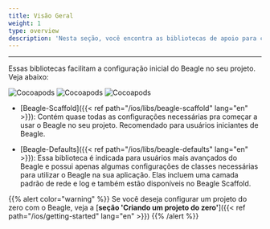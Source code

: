 ```yaml
---
title: Visão Geral
weight: 1
type: overview
description: 'Nesta seção, você encontra as bibliotecas de apoio para criar projetos iOS usando o Beagle.'
---
```


---
Essas bibliotecas facilitam a configuração inicial do Beagle no seu projeto.  Veja abaixo: 

![Cocoapods](https://img.shields.io/cocoapods/v/BeagleScaffold?label=Beagle-Scaffold)
![Cocoapods](https://img.shields.io/cocoapods/v/BeagleDefaults?label=Beagle-Defaults)
![Cocoapods](https://img.shields.io/cocoapods/v/Beagle?label=Beagle)

* [Beagle-Scaffold]({{< ref path="/ios/libs/beagle-scaffold" lang="en" >}}):
Contém quase todas as configurações necessárias pra começar a usar o Beagle no seu projeto. Recomendado para usuários iniciantes de Beagle.

* [Beagle-Defaults]({{< ref path="/ios/libs/beagle-defaults" lang="en" >}}):
Essa biblioteca é indicada para usuários mais avançados do Beagle e possui apenas algumas configurações de classes necessárias para utilizar o Beagle na sua aplicação. Elas incluem uma camada padrão de rede e log e também estão disponíveis no Beagle Scaffold.

{{% alert color="warning" %}}
Se você deseja configurar um projeto do zero com o Beagle,  veja a [**seção 'Criando um projeto do zero'**]({{< ref path="/ios/getting-started" lang="en" >}})
{{% /alert %}}
